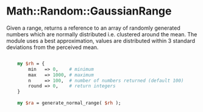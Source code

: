 Math::Random::GaussianRange
===========================

Given a range, returns a reference to an array of randomly generated numbers which are normally distributed i.e. clustered around the mean. The module uses a best approximation, values are distributed within 3 standard deviations from the perceived mean.

```perl

    my $rh = {
        min   => 0,    # minimum
        max   => 1000, # maximum
        n     => 100,  # number of numbers returned (default 100) 
        round => 0,    # return integers
    }
    
    my $ra = generate_normal_range( $rh );
```